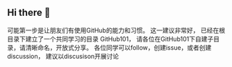## Hi there 👋

可能第一步是让朋友们有使用GitHub的能力和习惯。
这一建议非常好， 已经在根目录下建立了一个共同学习的目录 GitHub101， 请各位在GitHub101下自建子目录，请清晰命名，开放式分享。
各位同学可以follow，创建issue，或者创建discussion， 建议以discusison开展讨论
<!--

**Here are some ideas to get you started:**

🙋‍♀️ A short introduction - what is your organization all about?
🌈 Contribution guidelines - how can the community get involved?
👩‍💻 Useful resources - where can the community find your docs? Is there anything else the community should know?
🍿 Fun facts - what does your team eat for breakfast?
🧙 Remember, you can do mighty things with the power of [Markdown](https://docs.github.com/github/writing-on-github/getting-started-with-writing-and-formatting-on-github/basic-writing-and-formatting-syntax)
-->
